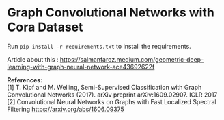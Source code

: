 # Graph Convolutional Networks with Cora Dataset

Run ```pip install -r requirements.txt``` to install the requirements. <br>

Article about this : https://salmanfaroz.medium.com/geometric-deep-learning-with-graph-neural-network-ace43692622f

<b>References:</b><br>
[1] T. Kipf and M. Welling, Semi-Supervised Classification with Graph Convolutional Networks (2017). arXiv preprint arXiv:1609.02907. ICLR 2017 <br>
[2] Convolutional Neural Networks on Graphs with Fast Localized Spectral Filtering https://arxiv.org/abs/1606.09375 <br>

